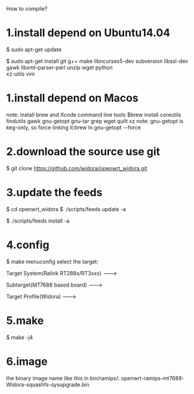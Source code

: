 How to compile?
# 1.install depend on Ubuntu14.04
$ sudo apt-get update

$ sudo apt-get install git g++ make libncurses5-dev subversion libssl-dev gawk libxml-parser-perl unzip wget python \
xz-utils vim

# 1.install depend on Macos
note: install brew and Xcode command line tools
$brew install coreutils findutils gawk gnu-getopt gnu-tar grep wget quilt xz
note: gnu-getopt is keg-only, so force linking it:brew ln gnu-getopt --force

# 2.download the source use git
$ git clone https://github.com/widora/openwrt_widora.git
# 3.update the feeds
$ cd openwrt_widora
$ ./scripts/feeds update -a

$ ./scripts/feeds install -a
# 4.config
$ make menuconfig
select the target:

Target System(Ralink RT288x/RT3xxx) --->

Subtarget(MT7688 based board) --->

Target Profile(Widora) --->

# 5.make
$ make -j4
# 6.image
the binary image name like this in bin/ramips/:
openwrt-ramips-mt7688-Widora-squashfs-sysupgrade.bin
